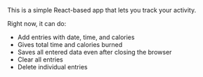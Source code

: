 This is a simple React-based app that lets you track your activity.
  
  Right now, it can do:
  - Add entries with date, time, and calories
  - Gives total time and calories burned
  - Saves all entered data even after closing the browser
  - Clear all entries 
  - Delete individual entries 
